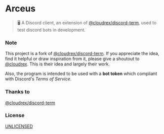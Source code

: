 # Arceus

> :desktop_computer: A Discord client, an extension of [@cloudrex/discord-term](https://github.com/cloudrex/discord-term), used to test discord bots in development.

### Note

This project is a fork of [@cloudrex/discord-term](https://github.com/cloudrex/discord-term). If you appreciate the idea, find it helpful or draw inspiration from it, please give a shoutout to [@cloudrex](https://github.com/cloudrex). This is their idea and largely their work.

Also, the program is intended to be used with a **bot token** which compliant with Discord's *Terms of Service*.

### Thanks to
[@cloudrex/discord-term](https://github.com/cloudrex/discord-term)

### License
[UNLICENSED](https://unlicense.org/)